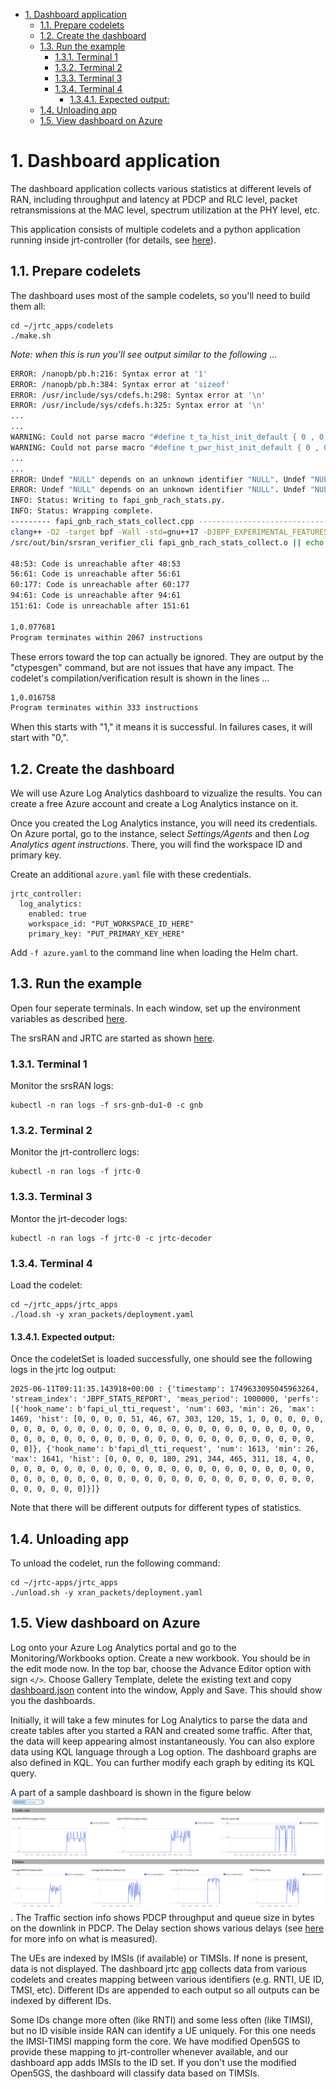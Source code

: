 - [1. Dashboard application](#1-dashboard-application)
  - [1.1. Prepare codelets](#11-prepare-codelets)
  - [1.2. Create the dashboard](#12-create-the-dashboard)
  - [1.3. Run the example](#13-run-the-example)
    - [1.3.1. Terminal 1](#131-terminal-1)
    - [1.3.2. Terminal 2](#132-terminal-2)
    - [1.3.3. Terminal 3](#133-terminal-3)
    - [1.3.4. Terminal 4](#134-terminal-4)
      - [1.3.4.1. Expected output:](#1341-expected-output)
  - [1.4. Unloading app](#14-unloading-app)
  - [1.5. View dashboard on Azure](#15-view-dashboard-on-azure)


# 1. Dashboard application

 
The dashboard application collects various statistics at different levels of RAN, including throughput and latency at PDCP and RLC level, packet retransmissions at the MAC level, spectrum utilization at the PHY level, etc. 

This application consists of multiple codelets and a python application running inside jrt-controller (for details, see [here](../jrtc_apps/dashboard/deployment.yaml)).


## 1.1. Prepare codelets

The dashboard uses most of the sample codelets, so you'll need to build them all:
```
cd ~/jrtc_apps/codelets
./make.sh 
```
*Note: when this is run you'll see output similar to the following* ...

```sh
ERROR: /nanopb/pb.h:216: Syntax error at '1'
ERROR: /nanopb/pb.h:384: Syntax error at 'sizeof'
ERROR: /usr/include/sys/cdefs.h:298: Syntax error at '\n'
ERROR: /usr/include/sys/cdefs.h:325: Syntax error at '\n'
...
...
WARNING: Could not parse macro "#define t_ta_hist_init_default { 0 , 0 }"
WARNING: Could not parse macro "#define t_pwr_hist_init_default { 0 , 0 }"
...
...
ERROR: Undef "NULL" depends on an unknown identifier "NULL". Undef "NULL" will not be output
ERROR: Undef "NULL" depends on an unknown identifier "NULL". Undef "NULL" will not be output
INFO: Status: Writing to fapi_gnb_rach_stats.py.
INFO: Status: Wrapping complete.
--------- fapi_gnb_rach_stats_collect.cpp ----------------------------------------------
clang++ -O2 -target bpf -Wall -std=gnu++17 -DJBPF_EXPERIMENTAL_FEATURES -DJBPF_DEBUG_ENABLED -D__x86_64__ -fpermissive -Wno-incompatible-pointer-types -Wno-pedantic  -I/src/out/inc -I/src/include -I/nanopb -I/src/external -I/src/external/fmt/include -I/usr/include/c++/13.2.0 -I/usr/include/c++/13.2.0/x86_64-pc-linux-gnu  -c fapi_gnb_rach_stats_collect.cpp -o fapi_gnb_rach_stats_collect.o
/src/out/bin/srsran_verifier_cli fapi_gnb_rach_stats_collect.o || echo "fapi_gnb_rach_stats_collect.cpp: Failed verification"

48:53: Code is unreachable after 48:53
56:61: Code is unreachable after 56:61
60:177: Code is unreachable after 60:177
94:61: Code is unreachable after 94:61
151:61: Code is unreachable after 151:61

1,0.077681
Program terminates within 2067 instructions
```
These errors toward the top can actually be ignored.  They are output by the "ctypesgen" command, but are not issues that have any impact.  The codelet's compilation/verification result is shown in the lines ...
```sh
1,0.016758
Program terminates within 333 instructions
``` 
When this starts with "1," it means it is successful.  In failures cases, it will start with "0,".



## 1.2. Create the dashboard

We will use Azure Log Analytics dashboard to vizualize the results. 
You can create a free Azure account and create a Log Analytics instance on it. 

Once you created the Log Analytics instance, you will need its credentials. 
On Azure portal, go to the instance, select *Settings/Agents* and then *Log Analytics agent instructions*. 
There, you will find the workspace ID and primary key. 

Create an additional `azure.yaml` file with these credentials. 
```
jrtc_controller:
  log_analytics:
    enabled: true
    workspace_id: "PUT_WORKSPACE_ID_HERE"
    primary_key: "PUT_PRIMARY_KEY_HERE"
```
Add `-f azure.yaml` to the command line when loading the Helm chart. 



## 1.3. Run the example

Open four seperate terminals.
In each window, set up the environment variables as described [here](../README.md#Preparing-the-Environment).

The srsRAN and JRTC are started as shown [here](../README.md#Start-the-srsRAN).

### 1.3.1. Terminal 1

Monitor the srsRAN logs:
```
kubectl -n ran logs -f srs-gnb-du1-0 -c gnb
```

### 1.3.2. Terminal 2

Monitor the jrt-controllerc logs:
```
kubectl -n ran logs -f jrtc-0
```

### 1.3.3. Terminal 3

Montor the jrt-decoder logs:
```
kubectl -n ran logs -f jrtc-0 -c jrtc-decoder
```

### 1.3.4. Terminal 4

Load the codelet:
```
cd ~/jrtc_apps/jrtc_apps
./load.sh -y xran_packets/deployment.yaml
```

#### 1.3.4.1. Expected output:

Once the codeletSet is loaded successfully, one should see the following logs in the jrtc log output: 
```
2025-06-11T09:11:35.143918+00:00 : {'timestamp': 1749633095045963264, 'stream_index': 'JBPF_STATS_REPORT', 'meas_period': 1000000, 'perfs': [{'hook_name': b'fapi_ul_tti_request', 'num': 603, 'min': 26, 'max': 1469, 'hist': [0, 0, 0, 0, 51, 46, 67, 303, 120, 15, 1, 0, 0, 0, 0, 0, 0, 0, 0, 0, 0, 0, 0, 0, 0, 0, 0, 0, 0, 0, 0, 0, 0, 0, 0, 0, 0, 0, 0, 0, 0, 0, 0, 0, 0, 0, 0, 0, 0, 0, 0, 0, 0, 0, 0, 0, 0, 0, 0, 0, 0, 0, 0, 0]}, {'hook_name': b'fapi_dl_tti_request', 'num': 1613, 'min': 26, 'max': 1641, 'hist': [0, 0, 0, 0, 180, 291, 344, 465, 311, 18, 4, 0, 0, 0, 0, 0, 0, 0, 0, 0, 0, 0, 0, 0, 0, 0, 0, 0, 0, 0, 0, 0, 0, 0, 0, 0, 0, 0, 0, 0, 0, 0, 0, 0, 0, 0, 0, 0, 0, 0, 0, 0, 0, 0, 0, 0, 0, 0, 0, 0, 0, 0, 0, 0]}]}
```
Note that there will be different outputs for different types of statistics. 



## 1.4. Unloading app

To unload the codelet, run the following command:

```
cd ~/jrtc-apps/jrtc_apps
./unload.sh -y xran_packets/deployment.yaml
```




## 1.5. View dashboard on Azure

Log onto your Azure Log Analytics portal and go to the Monitoring/Workbooks option. 
Create a new workbook. You should be in the edit mode now. 
In the top bar, choose the Advance Editor option with sign `</>`. 
Choose Gallery Template, delete the existing text and copy [dashboard.json](../jrtc_apps/dashboard/dashboard.json) content into the window, Apply and Save. 
This should show you the dashboards. 

Initially, it will take a few minutes for Log Analytics to parse the data and create tables after you started a RAN and created some traffic. 
After that, the data will keep appearing almost instantaneously. 
You can also explore data using KQL language through a Log option. 
The dashboard graphs are also defined in KQL. You can further modify each graph by editing its KQL query. 

A part of a sample dashboard is shown in the figure below ![dashboard](./dashboard1.png).
The Traffic section info shows PDCP throughput and queue size in bytes on the downlink in PDCP. 
The Delay section shows various delays (see [here](./srsran_hooks.md) for more info on what is measured).

The UEs are indexed by IMSIs (if available) or TIMSIs. If none is present, data is not displayed. 
The dashboard jrtc [app](../jrtc_apps/dashboard/dashboard.py) collects data from various codelets and creates mapping between various identifiers (e.g. RNTI, UE ID, TMSI, etc).
Different IDs are appended to each output so all outputs can be indexed by different IDs. 

Some IDs change more often (like RNTI) and some less often (like TIMSI), but no ID visible inside RAN can identify a UE uniquely. 
For this one needs the IMSI-TIMSI mapping form the core. 
We have modified Open5GS to provide these mapping to jrt-controller whenever available, and our dashboard app adds IMSIs to the ID set. 
If you don't use the modified Open5GS, the dashboard will classify data based on TIMSIs. 



